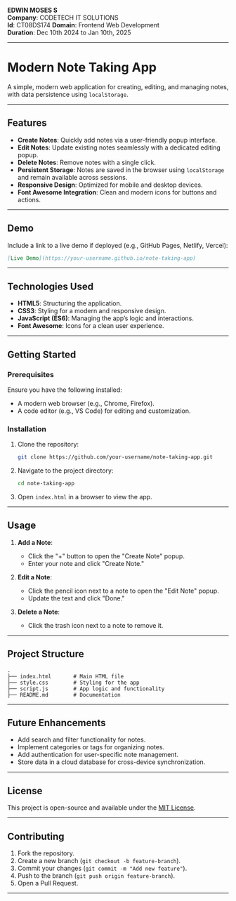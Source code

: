 **EDWIN MOSES S**  
**Company**: CODETECH IT SOLUTIONS  
**Id**: CT08DS174
**Domain**: Frontend Web Development  
**Duration**: Dec 10th 2024 to Jan 10th, 2025

---

# Modern Note Taking App

A simple, modern web application for creating, editing, and managing notes, with data persistence using `localStorage`.

---

## **Features**

- **Create Notes**: Quickly add notes via a user-friendly popup interface.
- **Edit Notes**: Update existing notes seamlessly with a dedicated editing popup.
- **Delete Notes**: Remove notes with a single click.
- **Persistent Storage**: Notes are saved in the browser using `localStorage` and remain available across sessions.
- **Responsive Design**: Optimized for mobile and desktop devices.
- **Font Awesome Integration**: Clean and modern icons for buttons and actions.

---

## **Demo**

Include a link to a live demo if deployed (e.g., GitHub Pages, Netlify, Vercel):
```markdown
[Live Demo](https://your-username.github.io/note-taking-app)
```

---

## **Technologies Used**

- **HTML5**: Structuring the application.
- **CSS3**: Styling for a modern and responsive design.
- **JavaScript (ES6)**: Managing the app’s logic and interactions.
- **Font Awesome**: Icons for a clean user experience.

---

## **Getting Started**

### **Prerequisites**

Ensure you have the following installed:
- A modern web browser (e.g., Chrome, Firefox).
- A code editor (e.g., VS Code) for editing and customization.

### **Installation**

1. Clone the repository:
   ```bash
   git clone https://github.com/your-username/note-taking-app.git
   ```
2. Navigate to the project directory:
   ```bash
   cd note-taking-app
   ```
3. Open `index.html` in a browser to view the app.

---

## **Usage**

1. **Add a Note**:
   - Click the "+" button to open the "Create Note" popup.
   - Enter your note and click "Create Note."

2. **Edit a Note**:
   - Click the pencil icon next to a note to open the "Edit Note" popup.
   - Update the text and click "Done."

3. **Delete a Note**:
   - Click the trash icon next to a note to remove it.

---

## **Project Structure**

```plaintext
.
├── index.html       # Main HTML file
├── style.css        # Styling for the app
├── script.js        # App logic and functionality
├── README.md        # Documentation
```

---

## **Future Enhancements**

- Add search and filter functionality for notes.
- Implement categories or tags for organizing notes.
- Add authentication for user-specific note management.
- Store data in a cloud database for cross-device synchronization.

---

## **License**

This project is open-source and available under the [MIT License](LICENSE).

---

## **Contributing**

1. Fork the repository.
2. Create a new branch (`git checkout -b feature-branch`).
3. Commit your changes (`git commit -m "Add new feature"`).
4. Push to the branch (`git push origin feature-branch`).
5. Open a Pull Request.

---
